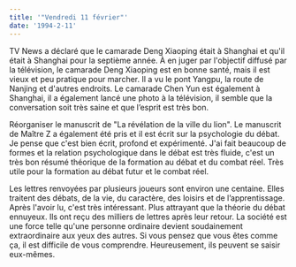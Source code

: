 ```yaml
---
title: '"Vendredi 11 février"'
date: '1994-2-11'
---
```

TV News a déclaré que le camarade Deng Xiaoping était à Shanghai et qu'il était à Shanghai pour la septième année. À en juger par l'objectif diffusé par la télévision, le camarade Deng Xiaoping est en bonne santé, mais il est vieux et peu pratique pour marcher. Il a vu le pont Yangpu, la route de Nanjing et d'autres endroits. Le camarade Chen Yun est également à Shanghai, il a également lancé une photo à la télévision, il semble que la conversation soit très saine et que l’esprit est très bon.

Réorganiser le manuscrit de "La révélation de la ville du lion". Le manuscrit de Maître Z a également été pris et il est écrit sur la psychologie du débat. Je pense que c'est bien écrit, profond et expérimenté. J'ai fait beaucoup de formes et la relation psychologique dans le débat est très fluide, c'est un très bon résumé théorique de la formation au débat et du combat réel. Très utile pour la formation au débat futur et le combat réel.

Les lettres renvoyées par plusieurs joueurs sont environ une centaine. Elles traitent des débats, de la vie, du caractère, des loisirs et de l’apprentissage. Après l'avoir lu, c'est très intéressant. Plus attrayant que la théorie du débat ennuyeux. Ils ont reçu des milliers de lettres après leur retour. La société est une force telle qu'une personne ordinaire devient soudainement extraordinaire aux yeux des autres. Si vous pensez que vous êtes comme ça, il est difficile de vous comprendre. Heureusement, ils peuvent se saisir eux-mêmes.